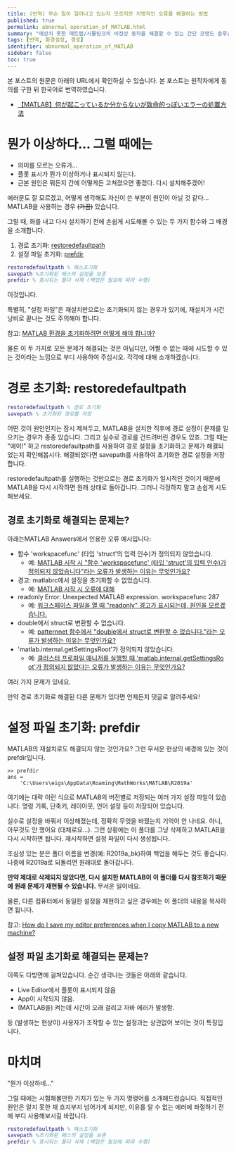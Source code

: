 ```yaml
---
title: (번역) 무슨 일이 일어나고 있는지 모르지만 치명적인 오류를 해결하는 방법
published: true
permalink: abnormal_operation_of_MATLAB.html
summary: "예상치 못한 매트랩/시뮬링크의 비정상 동작을 해결할 수 있는 간단 코맨드 솔루션!"
tags: [번역, 환경설정, 경로]
identifier: abnormal_operation_of_MATLAB
sidebar: false
toc: true
---
```


본 포스트의 원문은 아래의 URL에서 확인하실 수 있습니다. 본 포스트는 원작자에게 동의를 구한 뒤 한국어로 번역하였습니다.

- [【MATLAB】何が起こっているか分からないが致命的っぽいエラーの処置方法](https://qiita.com/eigs/items/3def0ad104d2f2efed8a)

# 뭔가 이상하다... 그럴 때에는

* 의미를 모르는 오류가...
* 플롯 표시가 뭔가 이상하거나 표시되지 않는다.
* 근본 원인은 뭐든지 간에 어떻게든 고쳐졌으면 좋겠다. 다시 설치해주겠어!

에러문도 잘 모르겠고, 어떻게 생각해도 자신이 쓴 부분이 원인이 아닐 것 같다... MATLAB을 사용하는 경우 ~~(가끔)~~ 있습니다.

그럴 때, 화를 내고 다시 설치하기 전에 손쉽게 시도해볼 수 있는 두 가지 함수와 그 배경을 소개합니다.

1. 경로 초기화: [restoredefaultpath](https://kr.mathworks.com/help/matlab/ref/restoredefaultpath.html)
2. 설정 파일 초기화: [prefdir](https://kr.mathworks.com/help/matlab/ref/prefdir.html)

```matlab
restoredefaultpath % 패스초기화
savepath %초기화된 패스의 설정을 보존
prefdir % 표시되는 폴더 삭제 (백업은 필요에 따라 수행)
```

이것입니다.

특별히, "설정 파일"은 재설치만으로는 초기화되지 않는 경우가 있기에, 재설치가 시간 낭비로 끝나는 것도 주의해야 합니다.

참고: [MATLAB 환경을 초기화하려면 어떻게 해야 합니까?](https://kr.mathworks.com/matlabcentral/answers/376415)

물론 이 두 가지로 모든 문제가 해결되는 것은 아닙디만, 어쩔 수 없는 때에 시도할 수 있는 것이라는 느낌으로 부디 사용하여 주십시오. 각각에 대해 소개하겠습니다.

# 경로 초기화: restoredefaultpath

```matlab
restoredefaultpath % 경로 초기화
savepath % 초기화된 경로를 저장
```

어떤 것이 원인인지는 잠시 제쳐두고, MATLAB을 설치한 직후에 경로 설정이 문제를 일으키는 경우가 종종 있습니다. 그리고 실수로 경로를 건드려버린 경우도 있죠. 그럴 때는 "에이!" 하고 restoredefaultpath를 사용하여 경로 설정을 초기화하고 문제가 해결되었는지 확인해봅시다. 해결되었다면 savepath를 사용하여 초기화한 경로 설정을 저장합니다.

restoredefaultpath를 실행하는 것만으로는 경로 초기화가 일시적인 것이기 때문에 MATLAB을 다시 시작하면 원래 상태로 돌아갑니다. 그러니 걱정하지 말고 손쉽게 시도해보세요.

## 경로 초기화로 해결되는 문제는?

아래는MATLAB Answers에서 인용한 오류 예시입니다:

* 함수 'workspace​func' (타입 '​struct'의 입력 ​인수)가 정의되지 않았습니다.
  * 예: [MATLAB 시작 시 "함수 'workspace​func' (타입 '​struct'의 입력 ​인수)가 정의되지 않았습니다"라는 오류가 발생하는 이유는 무엇인가요?](https://jp.mathworks.com/matlabcentral/answers/307357-matlab-workspacefunc-struct?s_eid=PSM_29435)
* 경고: matlabrc에서 설정을 초기화할 수 없었습니다.
  * 예: [MATLAB 시작 시 오류에 대해](https://jp.mathworks.com/matlabcentral/answers/477825-matlab?s_eid=PSM_29435)
* readonly Error: Unexpected MATLAB expression. workspacefunc 287
  * 예: [워크스페이스 파일을 열 때 "readonly" 경고가 표시되는데, 원인을 모르겠습니다.](https://jp.mathworks.com/matlabcentral/answers/431932-readonly?s_eid=PSM_29435)
* double에서 struct로 변환할 수 없습니다.
  * 예: [patternnet 함수에서 "double에서 struct로 변환할 수 없습니다."라는 오류가 발생하는 이유는 무엇인가요?](https://jp.mathworks.com/matlabcentral/answers/318257-patternnet-double-struct?s_eid=PSM_29435)
* 'matlab.internal.getSettingsRoot'가 정의되지 않았습니다.
  * 예: [클러스터 프로파일 매니저를 실행할 때 'matlab.in​ternal.get​SettingsRo​ot'가 정의되지 않았다는 오류가 발생하는 이유는 무엇인가요?](https://jp.mathworks.com/matlabcentral/answers/251460-matlab-internal-getsettingsroot?s_eid=PSM_29435)

여러 가지 문제가 있네요.

만약 경로 초기화로 해결된 다른 문제가 있다면 언제든지 댓글로 알려주세요!

# 설정 파일 초기화: prefdir

MATLAB의 재설치로도 해결되지 않는 것인가요?
그런 무서운 현상의 배경에 있는 것이 prefdir입니다.

```
>> prefdir
ans =
    'C:\Users\eigs\AppData\Roaming\MathWorks\MATLAB\R2019a'
```

여기에는 대략 이런 식으로 MATLAB의 버전별로 저장되는 여러 가지 설정 파일이 있습니다.
명령 기록, 단축키, 레이아웃, 언어 설정 등이 저장되어 있습니다.

실수로 설정을 바꿔서 이상해졌는데, 정확히 무엇을 바꿨는지 기억이 안 나네요. 아니, 아무것도 안 했어요 (대체로요...). 그런 상황에는 이 폴더를 그냥 삭제하고 MATLAB을 다시 시작하면 됩니다. 재시작하면 설정 파일이 다시 생성됩니다.

조심성 있는 분은 폴더 이름을 변경(예: R2019a_bk)하여 백업을 해두는 것도 좋습니다. 나중에 R2019a로 되돌리면 원래대로 돌아갑니다.

**만약 제대로 삭제되지 않았다면, 다시 설치한 MATLAB이 이 폴더를 다시 참조하기 때문에 원래 문제가 재현될 수 있습니다.** 무서운 일이네요.

물론, 다른 컴퓨터에서 동일한 설정을 재현하고 싶은 경우에는 이 폴더의 내용을 복사하면 됩니다.

참고: [How do I save my editor preferences when I copy MATLAB to a new machine?](https://kr.mathworks.com/matlabcentral/answers/97176)


## 설정 파일 초기화로 해결되는 문제는?

이쪽도 다방면에 걸쳐있습니다. 순간 생각나는 것들은 아래와 같습니다.

* Live Editor에서 플롯이 표시되지 않음
* App이 시작되지 않음.
* (MATLAB을) 켜는데 시간이 오래 걸리고 자바 에러가 발생함.

등 (발생하는 현상이) 사용자가 조작할 수 있는 설정과는 상관없어 보이는 것이 특징입니다.

# 마치며

"뭔가 이상하네..." 

그럴 때에는 시험해볼만한 가치가 있는 두 가지 명령어를 소개해드렸습니다. 직접적인 원인은 알지 못한 채 흐지부지 넘어가게 되지만, 이유를 알 수 없는 에러에 좌절하기 전에 부디 사용해보시길 바랍니다.

```matlab
restoredefaultpath % 패스초기화
savepath %초기화된 패스의 설정을 보존
prefdir % 표시되는 폴더 삭제 (백업은 필요에 따라 수행)
```